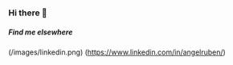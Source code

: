 ### Hi there 👋

##### Find me elsewhere

(/images/linkedin.png)
(https://www.linkedin.com/in/angelruben/)
